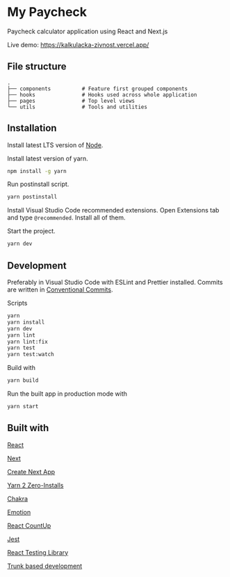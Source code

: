 # My Paycheck

Paycheck calculator application using React and Next.js

Live demo: https://kalkulacka-zivnost.vercel.app/

## File structure

```text
.
├── components          # Feature first grouped components
├── hooks               # Hooks used across whole application
├── pages               # Top level views
└── utils               # Tools and utilities
```

## Installation

Install latest LTS version of [Node](https://nodejs.org/en/).

Install latest version of yarn.

```bash
npm install -g yarn
```

Run postinstall script.

```bash
yarn postinstall
```

Install Visual Studio Code recommended extensions. Open Extensions tab and type `@recommended`. Install all of them.

Start the project.

```bash
yarn dev
```

## Development

Preferably in Visual Studio Code with ESLint and Prettier installed. Commits are written in [Conventional Commits](https://www.conventionalcommits.org/).

Scripts

```bash
yarn
yarn install
yarn dev
yarn lint
yarn lint:fix
yarn test
yarn test:watch
```

Build with

```bash
yarn build
```

Run the built app in production mode with

```bash
yarn start
```

## Built with

[React](https://reactjs.org/)

[Next](https://nextjs.org/)

[Create Next App](https://nextjs.org/docs/api-reference/create-next-app)

[Yarn 2 Zero-Installs](https://yarnpkg.com/features/zero-installs)

[Chakra](https://chakra-ui.com/)

[Emotion](https://emotion.sh/docs/introduction)

[React CountUp](https://www.npmjs.com/package/react-countup)

[Jest](https://jestjs.io/)

[React Testing Library](https://testing-library.com/)

[Trunk based development](https://trunkbaseddevelopment.com/)
